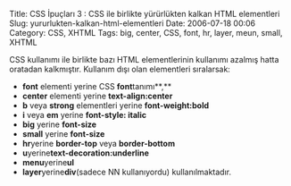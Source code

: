 Title: CSS İpuçları  3 : CSS ile birlikte yürürlükten kalkan HTML elementleri
Slug: yururlukten-kalkan-html-elementleri
Date: 2006-07-18 00:06
Category: CSS, XHTML
Tags: big, center, CSS, font, hr, layer, meun, small, XHTML

CSS kullanımı ile birlikte bazı HTML elementlerinin kullanımı azalmış
hatta oratadan kalkmıştır. Kullanım dışı olan elementleri sıralarsak:

-   **font** elementi yerine CSS **font**tanımı**,**
-   **center** elementi yerine **text-align:center**
-   **b** veya **strong** elementleri yerine **font-weight:bold**
-   **i** veya **em** yerine **font-style: italic**
-   **big** yerine **font-size**
-   **small** yerine **font-size**
-   **hr**yerine **border-top** veya **border-bottom**
-   **u**yerine**text-decoration:underline**
-   **menu**yerine**ul**
-   **layer**yerine**div**(sadece NN kullanıyordu) kullanılmaktadır.

